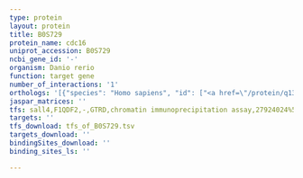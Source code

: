 ```yaml
---
type: protein
layout: protein
title: B0S729
protein_name: cdc16
uniprot_accession: B0S729
ncbi_gene_id: '-'
organism: Danio rerio
function: target gene
number_of_interactions: '1'
orthologs: '[{"species": "Homo sapiens", "id": ["<a href=\"/protein/q13042\">Q13042</a>"]}, {"species": "Mus musculus", "id": ["<a href=\"/protein/q8r349\">Q8R349</a>"]}, {"species": "Rattus norvegicus", "id": ["<a href=\"/protein/q4v884\">Q4V884</a>"]}, {"species": "Drosophila melanogaster", "id": ["<a href=\"/protein/q9vcn6\">Q9VCN6</a>"]}, {"species": "Saccharomyces cerevisiae", "id": ["<a href=\"/protein/p09798\">P09798</a>"]}]'
jaspar_matrices: ''
tfs: sall4,F1QDF2,-,GTRD,chromatin immunoprecipitation assay,27924024%5Buid%5D,No
targets: ''
tfs_download: tfs_of_B0S729.tsv
targets_download: ''
bindingSites_download: ''
binding_sites_ls: ''

---
```

